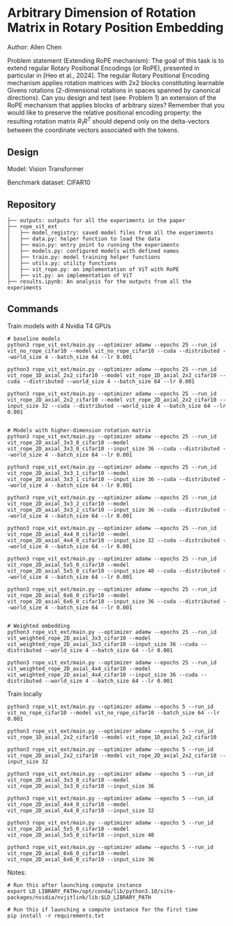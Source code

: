 # Arbitrary Dimension of Rotation Matrix in Rotary Position Embedding

Author: Allen Chen

Problem statement (Extending RoPE mechanism): The goal of this task is to extend regular Rotary Positional Encodings (or RoPE), presented in particular in [Heo et al., 2024]. The regular Rotary Positional Encoding mechanism applies rotation matrices with 2x2 blocks constituting learnable Givens rotations (2-dimensional rotations in spaces spanned by canonical directions). Can you design and test (see: Problem 1) an extension of the RoPE mechanism that applies blocks of arbitrary sizes? Remember that you would like to preserve the relative positional encoding property: the resulting rotation matrix $R_{1}R^T$ should depend only on the delta-vectors between the coordinate vectors associated with the tokens.

## Design 

Model: Vision Transformer

Benchmark dataset: CIFAR10

## Repository
```
├── outputs: outputs for all the experiments in the paper
├── rope_vit_ext
│   ├── model_registry: saved model files from all the experiments
│   ├── data.py: helper function to load the data
│   ├── main.py: entry point to running the experiments
│   ├── models.py: configured models with defined names
│   ├── train.py: model training helper functions
│   ├── utils.py: utility functions
│   ├── vit_rope.py: an implementation of ViT with RoPE
│   ├── vit.py: an implementation of ViT
├── results.ipynb: An analysis for the outputs from all the experiments
```

## Commands

Train models with 4 Nvidia T4 GPUs

```
# baseline models
python3 rope_vit_ext/main.py --optimizer adamw --epochs 25 --run_id vit_no_rope_cifar10 --model vit_no_rope_cifar10 --cuda --distributed --world_size 4 --batch_size 64 --lr 0.001

python3 rope_vit_ext/main.py --optimizer adamw --epochs 25 --run_id vit_rope_1D_axial_2x2_cifar10 --model vit_rope_1D_axial_2x2_cifar10 --cuda --distributed --world_size 4 --batch_size 64 --lr 0.001

python3 rope_vit_ext/main.py --optimizer adamw --epochs 25 --run_id vit_rope_2D_axial_2x2_cifar10 --model vit_rope_2D_axial_2x2_cifar10 --input_size 32 --cuda --distributed --world_size 4 --batch_size 64 --lr 0.001


# Models with higher-dimension rotation matrix
python3 rope_vit_ext/main.py --optimizer adamw --epochs 25 --run_id vit_rope_2D_axial_3x3_0_cifar10 --model vit_rope_2D_axial_3x3_0_cifar10 --input_size 36 --cuda --distributed --world_size 4 --batch_size 64 --lr 0.001

python3 rope_vit_ext/main.py --optimizer adamw --epochs 25 --run_id vit_rope_2D_axial_3x3_1_cifar10 --model vit_rope_2D_axial_3x3_1_cifar10 --input_size 36 --cuda --distributed --world_size 4 --batch_size 64 --lr 0.001

python3 rope_vit_ext/main.py --optimizer adamw --epochs 25 --run_id vit_rope_2D_axial_3x3_2_cifar10 --model vit_rope_2D_axial_3x3_2_cifar10 --input_size 36 --cuda --distributed --world_size 4 --batch_size 64 --lr 0.001

python3 rope_vit_ext/main.py --optimizer adamw --epochs 25 --run_id vit_rope_2D_axial_4x4_0_cifar10 --model vit_rope_2D_axial_4x4_0_cifar10 --input_size 32 --cuda --distributed --world_size 4 --batch_size 64 --lr 0.001

python3 rope_vit_ext/main.py --optimizer adamw --epochs 25 --run_id vit_rope_2D_axial_5x5_0_cifar10 --model vit_rope_2D_axial_5x5_0_cifar10 --input_size 40 --cuda --distributed --world_size 4 --batch_size 64 --lr 0.001

python3 rope_vit_ext/main.py --optimizer adamw --epochs 25 --run_id vit_rope_2D_axial_6x6_0_cifar10 --model vit_rope_2D_axial_6x6_0_cifar10 --input_size 36 --cuda --distributed --world_size 4 --batch_size 64 --lr 0.001


# Weighted embedding
python3 rope_vit_ext/main.py --optimizer adamw --epochs 25 --run_id vit_weighted_rope_2D_axial_3x3_cifar10 --model vit_weighted_rope_2D_axial_3x3_cifar10 --input_size 36 --cuda --distributed --world_size 4 --batch_size 64 --lr 0.001 

python3 rope_vit_ext/main.py --optimizer adamw --epochs 25 --run_id vit_weighted_rope_2D_axial_4x4_cifar10 --model vit_weighted_rope_2D_axial_4x4_cifar10 --input_size 36 --cuda --distributed --world_size 4 --batch_size 64 --lr 0.001 
```

Train locally

```
python3 rope_vit_ext/main.py --optimizer adamw --epochs 5 --run_id vit_no_rope_cifar10 --model vit_no_rope_cifar10 --batch_size 64 --lr 0.001

python3 rope_vit_ext/main.py --optimizer adamw --epochs 5 --run_id vit_rope_1D_axial_2x2_cifar10 --model vit_rope_1D_axial_2x2_cifar10

python3 rope_vit_ext/main.py --optimizer adamw --epochs 5 --run_id vit_rope_2D_axial_2x2_cifar10 --model vit_rope_2D_axial_2x2_cifar10 --input_size 32

python3 rope_vit_ext/main.py --optimizer adamw --epochs 5 --run_id vit_rope_2D_axial_3x3_0_cifar10 --model vit_rope_2D_axial_3x3_0_cifar10 --input_size 36

python3 rope_vit_ext/main.py --optimizer adamw --epochs 5 --run_id vit_rope_2D_axial_4x4_0_cifar10 --model vit_rope_2D_axial_4x4_0_cifar10 --input_size 32

python3 rope_vit_ext/main.py --optimizer adamw --epochs 5 --run_id vit_rope_2D_axial_5x5_0_cifar10 --model vit_rope_2D_axial_5x5_0_cifar10 --input_size 40

python3 rope_vit_ext/main.py --optimizer adamw --epochs 5 --run_id vit_rope_2D_axial_6x6_0_cifar10 --model vit_rope_2D_axial_6x6_0_cifar10 --input_size 36
```


Notes:
```
# Run this after launching compute instance
export LD_LIBRARY_PATH=/opt/conda/lib/python3.10/site-packages/nvidia/nvjitlink/lib:$LD_LIBRARY_PATH

# Run this if launching a compute instance for the first time
pip install -r requirements.txt
```